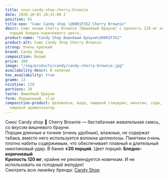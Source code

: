 ```yaml
---
title: snus-candy-shop-cherry-brownie
date: 2020-10-01 20:31:00 Z
position: 61
title-seo: "Снюс Candy shop \U0001F352 Cherry Brownie"
descr: Снюс кенди Cherry Brownie (Вишнёвый Брауни) с крепость 120 мг никотина. 20
  порций бледно-коричневого цвета.
product-name: "Candy Shop Вишнёвый Брауни\U0001F352"
product-alt: Снюс Candy Shop Cherry Brownie
strong: Очень крепкий
brand: Candy Shop
composition: Белый
price: 200
image: "/img/products/candy/candy-cherry-brownie.jpg"
availability-descr: В наличии
has_availability: true
gramm: 13
nicotine: 120
portions: 20
taste: Вишнёвый Брауни
form: Порционный, slim
composition-product: Целлюлоза, вода, пищевой глицерин, никотин, сода, карбонат натрия,
  пищевой ароматизатор
---
```


Снюс Candy shop 🍒 Cherry Brownie — бестабачная жевательная смесь, со вкусом вишневого брауни.<br>
Порции длинные и тонкие (очень удобные),  влажные, не содержат табака, вместо него используется волокна целлюлозы. Пакетики очень плотно набиты содержимым, что обеспечивает плавный и длительный никотиновый удар. В банке **±20 порций**. Цвет порций: **Бледно-коричневый**<br>
**Крепость 120 мг**, крайне не рекомендуется новичкам. И не использовать на голодный желудок!<br>
Смотреть всю линейку бренда: <a href="/candy-shop-snus">Candy Shop</a>